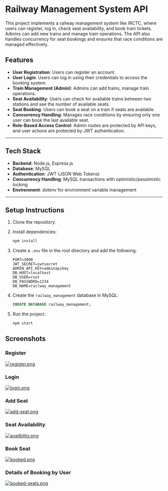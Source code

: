 
# Railway Management System API

This project implements a railway management system like IRCTC, where users can register, log in, check seat availability, and book train tickets. Admins can add new trains and manage train operations. The API also handles concurrency for seat bookings and ensures that race conditions are managed effectively.

## Features

- **User Registration**: Users can register an account.
- **User Login**: Users can log in using their credentials to access the booking system.
- **Train Management (Admin)**: Admins can add trains, manage train operations.
- **Seat Availability**: Users can check for available trains between two stations and see the number of available seats.
- **Seat Booking**: Users can book a seat on a train if seats are available.
- **Concurrency Handling**: Manages race conditions by ensuring only one user can book the last available seat.
- **Role-Based Access Control**: Admin routes are protected by API keys, and user actions are protected by JWT authentication.

---

## Tech Stack

- **Backend**: Node.js, Express.js
- **Database**: MySQL
- **Authentication**: JWT (JSON Web Tokens)
- **Concurrency Handling**: MySQL transactions with optimistic/pessimistic locking
- **Environment**: dotenv for environment variable management

---

## Setup Instructions

1. Clone the repository.
   
2. Install dependencies:
   ```bash
   npm install
   ```

3. Create a `.env` file in the root directory and add the following:
   ```
   PORT=3000
   JWT_SECRET=jwtsecret
   ADMIN_API_KEY=adminapikey
   DB_HOST=localhost
   DB_USER=root
   DB_PASSWORD=1234
   DB_NAME=railway_management
   ```

4. Create the `railway_management` database in MySQL:
   ```sql
   CREATE DATABASE railway_management;
   ```

5. Run the project:
   ```bash
   npm start
   ```


## Screenshots

### Register
[![register.png](https://i.postimg.cc/bY6Yjrpn/register.png)](https://postimg.cc/DmX3r2Wf)

### Login
[![login.png](https://i.postimg.cc/hjDnkWYM/login.png)](https://postimg.cc/B8VRFy41)

### Add Seat
[![add-seat.png](https://i.postimg.cc/xC6QYpDQ/add-seat.png)](https://postimg.cc/8Jf9mHzX)

### Seat Availability
[![availbility.png](https://i.postimg.cc/G3SR5fxJ/availbility.png)](https://postimg.cc/vD9C13jc)

### Book Seat
[![booked.png](https://i.postimg.cc/1zP1F1yP/booked.png)](https://postimg.cc/pm0SN791)

### Details of Booking by User
[![booked-seats.png](https://i.postimg.cc/R0R5Qp0t/booked-seats.png)](https://postimg.cc/06bB9fD5)
